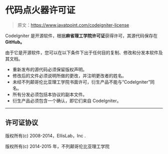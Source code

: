 # 代码点火器许可证

> 原文：<https://www.javatpoint.com/codeigniter-license>

CodeIgniter 是开源软件，根据**麻省理工学院许可证**获得许可，其源代码保存在 **GitHub。**

由于它是开源软件，您可以在以下条件下出于任何目的复制、修改和分发本软件及其文档。

*   重新发布的源代码必须保留版权声明。
*   修改后的文件必须说明所做的更改，并注明更改者的姓名。
*   未经不列颠哥伦比亚理工学院书面许可，衍生产品不能与“CodeIgniter”同名。
*   所有分发必须包括本协议的副本文件。
*   衍生产品必须包含一个确认，即它们来自 CodeIgniter。

* * *

## 许可证协议

版权所有(c) 2008-2014，EllisLab，Inc .

版权所有(c) 2014-2015 年，不列颠哥伦比亚理工学院
